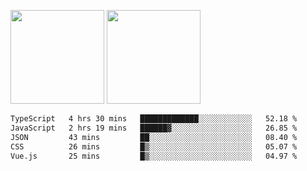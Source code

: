 <img src="https://github-readme-stats.vercel.app/api?username=Dream4ever&count_private=true&show_icons=true&theme=tokyonight" height="150" /> <img src="https://github-readme-stats.vercel.app/api/top-langs/?username=Dream4ever&count_private=true&show_icons=true&theme=tokyonight&langs_count=5&layout=compact" height="150" />

<!--START_SECTION:waka-->

```txt
TypeScript   4 hrs 30 mins   █████████████░░░░░░░░░░░░   52.18 %
JavaScript   2 hrs 19 mins   ██████▓░░░░░░░░░░░░░░░░░░   26.85 %
JSON         43 mins         ██░░░░░░░░░░░░░░░░░░░░░░░   08.40 %
CSS          26 mins         █▒░░░░░░░░░░░░░░░░░░░░░░░   05.07 %
Vue.js       25 mins         █▒░░░░░░░░░░░░░░░░░░░░░░░   04.97 %
```

<!--END_SECTION:waka-->
